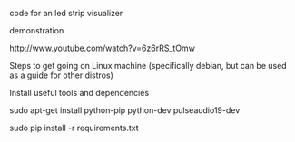 code for an  led strip visualizer

demonstration

http://www.youtube.com/watch?v=6z6rRS_tOmw

Steps to get going on Linux machine (specifically debian, but can be used as a guide for other distros)

Install useful tools and dependencies

sudo apt-get install python-pip python-dev pulseaudio19-dev

sudo pip install -r requirements.txt

